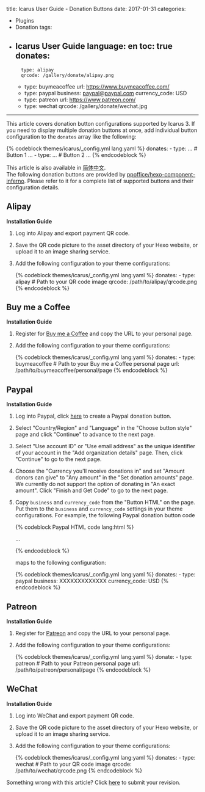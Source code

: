 title: Icarus User Guide - Donation Buttons
date: 2017-01-31
categories:
- Plugins
- Donation
tags:
- Icarus User Guide
language: en
toc: true
donates:
    -
        type: alipay
        qrcode: /gallery/donate/alipay.png
    -
        type: buymeacoffee
        url: https://www.buymeacoffee.com/
    -
        type: paypal
        business: paypal@paypal.com
        currency_code: USD
    -
        type: patreon
        url: https://www.patreon.com/
    -
        type: wechat
        qrcode: /gallery/donate/wechat.jpg
---

This article covers donation button configurations supported by Icarus 3.
If you need to display multiple donation buttons at once, add individual button configuration
to the `donates` array like the following:

{% codeblock themes/icarus/_config.yml lang:yaml %}
donates:
    -
        type: ... # Button 1
        ...
    -
        type: ... # Button 2
        ...
{% endcodeblock %}

<article class="message message-immersive is-primary">
<div class="message-body">
<i class="fas fa-globe-asia mr-2"></i>This article is also available in 
<a href="{% post_path zh-CN/Donation-Buttons %}">简体中文</a>.
</div>
</article>

<!-- more -->

<article class="message message-immersive is-primary">
<div class="message-body">
<i class="fas fa-info-circle mr-2"></i>The following donation buttons are provided by
<a href="https://github.com/ppoffice/hexo-component-inferno">ppoffice/hexo-component-inferno</a>.
Please refer to it for a complete list of supported buttons and their configuration details.
</div>
</article>

## Alipay

**Installation Guide**

1. Log into Alipay and export payment QR code.
2. Save the QR code picture to the asset directory of your Hexo website, or upload it to an image sharing service.
3. Add the following configuration to your theme configurations:

    {% codeblock themes/icarus/_config.yml lang:yaml %}
    donates:
        -
            type: alipay
            # Path to your QR code image
            qrcode: /path/to/alipay/qrcode.png
    {% endcodeblock %}


## Buy me a Coffee

**Installation Guide**

1. Register for [Buy me a Coffee](https://www.buymeacoffee.com/) and copy the URL to your personal page.
2. Add the following configuration to your theme configurations:

    {% codeblock themes/icarus/_config.yml lang:yaml %}
    donates:
        -
            type: buymeacoffee
            # Path to your Buy me a Coffee personal page
            url: /path/to/buymeacoffee/personal/page
    {% endcodeblock %}

## Paypal

**Installation Guide**

1. Log into Paypal, click [here](https://www.paypal.com/donate/buttons/) to create a Paypal donation button.

2. Select "Country/Region" and "Language" in the "Choose button style" page and click "Continue" to
   advance to the next page.

3. Select "Use account ID" or "Use email address" as the unique identifier of your account in the "Add organization
   details" page.
   Then, click "Continue" to go to the next page.

4. Choose the "Currency you'll receive donations in" and set "Amount donors can give" to "Any amount" in the 
   "Set donation amounts" page.
   We currently do not support the option of donating in "An exact amount".
   Click "Finish and Get Code" to go to the next page.

5. Copy `business` and `currency_code` from the "Button HTML" on the page.
   Put them to the `business` and `currency_code` settings in your theme configurations.
   For example, the following Paypal donation button code

    {% codeblock Paypal HTML code lang:html %}
    <form action="https://www.paypal.com/cgi-bin/webscr" ...>
    <input type="hidden" name="cmd" value="_donations" />
    <input type="hidden" name="business" value="XXXXXXXXXXXXX" />
    <input type="hidden" name="currency_code" value="USD" />
    ...
    </form>
    {% endcodeblock %}

    maps to the following configuration:

    {% codeblock themes/icarus/_config.yml lang:yaml %}
    donates:
        -
            type: paypal
            business: XXXXXXXXXXXXX
            currency_code: USD
    {% endcodeblock %}

## Patreon

**Installation Guide**

1. Register for [Patreon](https://www.patreon.com/) and copy the URL to your personal page.
2. Add the following configuration to your theme configurations:

    {% codeblock themes/icarus/_config.yml lang:yaml %}
    donate:
        -
            type: patreon
            # Path to your Patreon personal page
            url: /path/to/patreon/personal/page
    {% endcodeblock %}

## WeChat

**Installation Guide**

1. Log into WeChat and export payment QR code.
2. Save the QR code picture to the asset directory of your Hexo website, or upload it to an image sharing service.
3. Add the following configuration to your theme configurations:

    {% codeblock themes/icarus/_config.yml lang:yaml %}
    donates:
        -
            type: wechat
            # Path to your QR code image
            qrcode: /path/to/wechat/qrcode.png
    {% endcodeblock %}


<article class="message message-immersive is-warning">
<div class="message-body">
<i class="fas fa-question-circle mr-2"></i>Something wrong with this article? 
Click <a href="https://github.com/ppoffice/hexo-theme-icarus/edit/site/source/_posts/en/Donation-Button.md">here</a> 
to submit your revision.
</div>
</article>
